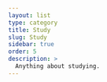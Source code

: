 ```yaml
---
layout: list
type: category
title: Study
slug: Study
sidebar: true
order: 5
description: >
  Anything about studying.
---
```

